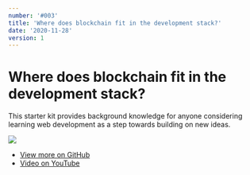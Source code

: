 ```yaml
---
number: '#003'
title: 'Where does blockchain fit in the development stack?'
date: '2020-11-28'
version: 1
---      
```


# Where does blockchain fit in the development stack?

This starter kit provides background knowledge for anyone considering learning web development as a step towards building on new ideas.

![](/003cover.png)

- [View more on GitHub](https://github.com/GimbaLabs/csk-003)
- [Video on YouTube](https://www.youtube.com/playlist?list=PLfiIgLMz-N6F_697XNFVSyax38_9XH8bV")